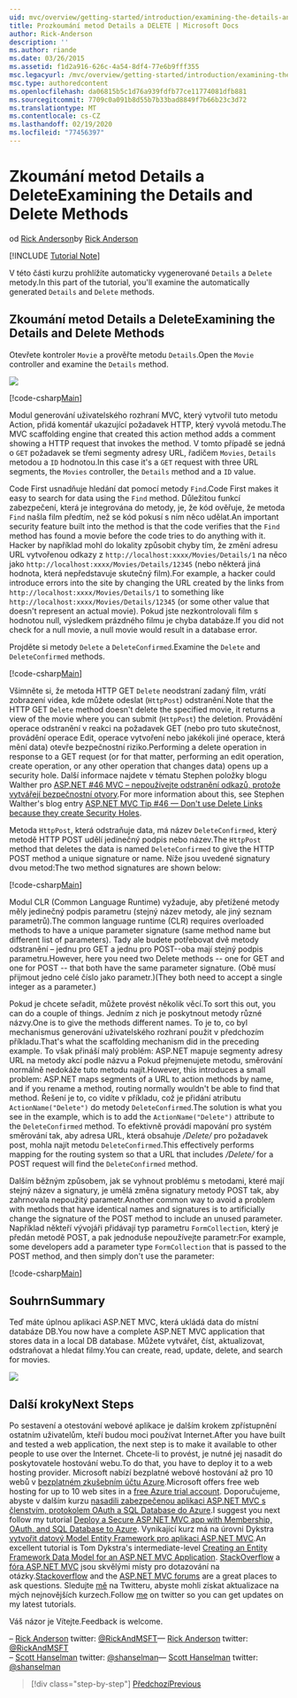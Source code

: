 ```yaml
---
uid: mvc/overview/getting-started/introduction/examining-the-details-and-delete-methods
title: Prozkoumání metod Details a DELETE | Microsoft Docs
author: Rick-Anderson
description: ''
ms.author: riande
ms.date: 03/26/2015
ms.assetid: f1d2a916-626c-4a54-8df4-77e6b9fff355
msc.legacyurl: /mvc/overview/getting-started/introduction/examining-the-details-and-delete-methods
msc.type: authoredcontent
ms.openlocfilehash: da06815b5c1d76a939fdfb77ce11774081dfb881
ms.sourcegitcommit: 7709c0a091b8d55b7b33bad8849f7b66b23c3d72
ms.translationtype: MT
ms.contentlocale: cs-CZ
ms.lasthandoff: 02/19/2020
ms.locfileid: "77456397"
---
```

# <a name="examining-the-details-and-delete-methods"></a><span data-ttu-id="f8af1-102">Zkoumání metod Details a Delete</span><span class="sxs-lookup"><span data-stu-id="f8af1-102">Examining the Details and Delete Methods</span></span>

<span data-ttu-id="f8af1-103">od [Rick Anderson](https://twitter.com/RickAndMSFT)</span><span class="sxs-lookup"><span data-stu-id="f8af1-103">by [Rick Anderson](https://twitter.com/RickAndMSFT)</span></span>

[!INCLUDE [Tutorial Note](index.md)]

<span data-ttu-id="f8af1-104">V této části kurzu prohlížíte automaticky vygenerované `Details` a `Delete` metody.</span><span class="sxs-lookup"><span data-stu-id="f8af1-104">In this part of the tutorial, you'll examine the automatically generated `Details` and `Delete` methods.</span></span>

## <a name="examining-the-details-and-delete-methods"></a><span data-ttu-id="f8af1-105">Zkoumání metod Details a Delete</span><span class="sxs-lookup"><span data-stu-id="f8af1-105">Examining the Details and Delete Methods</span></span>

<span data-ttu-id="f8af1-106">Otevřete kontroler `Movie` a prověřte metodu `Details`.</span><span class="sxs-lookup"><span data-stu-id="f8af1-106">Open the `Movie` controller and examine the `Details` method.</span></span>

![](examining-the-details-and-delete-methods/_static/image1.png)

[!code-csharp[Main](examining-the-details-and-delete-methods/samples/sample1.cs)]

<span data-ttu-id="f8af1-107">Modul generování uživatelského rozhraní MVC, který vytvořil tuto metodu Action, přidá komentář ukazující požadavek HTTP, který vyvolá metodu.</span><span class="sxs-lookup"><span data-stu-id="f8af1-107">The MVC scaffolding engine that created this action method adds a comment showing a HTTP request that invokes the method.</span></span> <span data-ttu-id="f8af1-108">V tomto případě se jedná o `GET` požadavek se třemi segmenty adresy URL, řadičem `Movies`, `Details` metodou a `ID` hodnotou.</span><span class="sxs-lookup"><span data-stu-id="f8af1-108">In this case it's a `GET` request with three URL segments, the `Movies` controller, the `Details` method and a `ID` value.</span></span>

<span data-ttu-id="f8af1-109">Code First usnadňuje hledání dat pomocí metody `Find`.</span><span class="sxs-lookup"><span data-stu-id="f8af1-109">Code First makes it easy to search for data using the `Find` method.</span></span> <span data-ttu-id="f8af1-110">Důležitou funkcí zabezpečení, která je integrována do metody, je, že kód ověřuje, že metoda `Find` našla film předtím, než se kód pokusí s ním něco udělat.</span><span class="sxs-lookup"><span data-stu-id="f8af1-110">An important security feature built into the method is that the code verifies that the `Find` method has found a movie before the code tries to do anything with it.</span></span> <span data-ttu-id="f8af1-111">Hacker by například mohl do lokality způsobit chyby tím, že změní adresu URL vytvořenou odkazy z `http://localhost:xxxx/Movies/Details/1` na něco jako `http://localhost:xxxx/Movies/Details/12345` (nebo některá jiná hodnota, která nepředstavuje skutečný film).</span><span class="sxs-lookup"><span data-stu-id="f8af1-111">For example, a hacker could introduce errors into the site by changing the URL created by the links from `http://localhost:xxxx/Movies/Details/1` to something like `http://localhost:xxxx/Movies/Details/12345` (or some other value that doesn't represent an actual movie).</span></span> <span data-ttu-id="f8af1-112">Pokud jste nezkontrolovali film s hodnotou null, výsledkem prázdného filmu je chyba databáze.</span><span class="sxs-lookup"><span data-stu-id="f8af1-112">If you did not check for a null movie, a null movie would result in a database error.</span></span>

<span data-ttu-id="f8af1-113">Projděte si metody `Delete` a `DeleteConfirmed`.</span><span class="sxs-lookup"><span data-stu-id="f8af1-113">Examine the `Delete` and `DeleteConfirmed` methods.</span></span>

[!code-csharp[Main](examining-the-details-and-delete-methods/samples/sample2.cs?highlight=17)]

<span data-ttu-id="f8af1-114">Všimněte si, že metoda HTTP GET `Delete` neodstraní zadaný film, vrátí zobrazení videa, kde můžete odeslat (`HttpPost`) odstranění.</span><span class="sxs-lookup"><span data-stu-id="f8af1-114">Note that the HTTP GET `Delete` method doesn't delete the specified movie, it returns a view of the movie where you can submit (`HttpPost`) the deletion.</span></span> <span data-ttu-id="f8af1-115">Provádění operace odstranění v reakci na požadavek GET (nebo pro tuto skutečnost, provádění operace Edit, operace vytvoření nebo jakékoli jiné operace, která mění data) otevře bezpečnostní riziko.</span><span class="sxs-lookup"><span data-stu-id="f8af1-115">Performing a delete operation in response to a GET request (or for that matter, performing an edit operation, create operation, or any other operation that changes data) opens up a security hole.</span></span> <span data-ttu-id="f8af1-116">Další informace najdete v tématu Stephen položky blogu Walther pro [ASP.NET #46 MVC – nepoužívejte odstranění odkazů, protože vytvářejí bezpečnostní otvory](http://stephenwalther.com/blog/archive/2009/01/21/asp.net-mvc-tip-46-ndash-donrsquot-use-delete-links-because.aspx).</span><span class="sxs-lookup"><span data-stu-id="f8af1-116">For more information about this, see Stephen Walther's blog entry [ASP.NET MVC Tip #46 — Don't use Delete Links because they create Security Holes](http://stephenwalther.com/blog/archive/2009/01/21/asp.net-mvc-tip-46-ndash-donrsquot-use-delete-links-because.aspx).</span></span>

<span data-ttu-id="f8af1-117">Metoda `HttpPost`, která odstraňuje data, má název `DeleteConfirmed`, který metodě HTTP POST udělí jedinečný podpis nebo název.</span><span class="sxs-lookup"><span data-stu-id="f8af1-117">The `HttpPost` method that deletes the data is named `DeleteConfirmed` to give the HTTP POST method a unique signature or name.</span></span> <span data-ttu-id="f8af1-118">Níže jsou uvedené signatury dvou metod:</span><span class="sxs-lookup"><span data-stu-id="f8af1-118">The two method signatures are shown below:</span></span>

[!code-csharp[Main](examining-the-details-and-delete-methods/samples/sample3.cs)]

<span data-ttu-id="f8af1-119">Modul CLR (Common Language Runtime) vyžaduje, aby přetížené metody měly jedinečný podpis parametru (stejný název metody, ale jiný seznam parametrů).</span><span class="sxs-lookup"><span data-stu-id="f8af1-119">The common language runtime (CLR) requires overloaded methods to have a unique parameter signature (same method name but different list of parameters).</span></span> <span data-ttu-id="f8af1-120">Tady ale budete potřebovat dvě metody odstranění – jednu pro GET a jednu pro POST--oba mají stejný podpis parametru.</span><span class="sxs-lookup"><span data-stu-id="f8af1-120">However, here you need two Delete methods -- one for GET and one for POST -- that both have the same parameter signature.</span></span> <span data-ttu-id="f8af1-121">(Obě musí přijmout jedno celé číslo jako parametr.)</span><span class="sxs-lookup"><span data-stu-id="f8af1-121">(They both need to accept a single integer as a parameter.)</span></span>

<span data-ttu-id="f8af1-122">Pokud je chcete seřadit, můžete provést několik věcí.</span><span class="sxs-lookup"><span data-stu-id="f8af1-122">To sort this out, you can do a couple of things.</span></span> <span data-ttu-id="f8af1-123">Jedním z nich je poskytnout metody různé názvy.</span><span class="sxs-lookup"><span data-stu-id="f8af1-123">One is to give the methods different names.</span></span> <span data-ttu-id="f8af1-124">To je to, co byl mechanismus generování uživatelského rozhraní použit v předchozím příkladu.</span><span class="sxs-lookup"><span data-stu-id="f8af1-124">That's what the scaffolding mechanism did in the preceding example.</span></span> <span data-ttu-id="f8af1-125">To však přináší malý problém: ASP.NET mapuje segmenty adresy URL na metody akcí podle názvu a Pokud přejmenujete metodu, směrování normálně nedokáže tuto metodu najít.</span><span class="sxs-lookup"><span data-stu-id="f8af1-125">However, this introduces a small problem: ASP.NET maps segments of a URL to action methods by name, and if you rename a method, routing normally wouldn't be able to find that method.</span></span> <span data-ttu-id="f8af1-126">Řešení je to, co vidíte v příkladu, což je přidání atributu `ActionName("Delete")` do metody `DeleteConfirmed`.</span><span class="sxs-lookup"><span data-stu-id="f8af1-126">The solution is what you see in the example, which is to add the `ActionName("Delete")` attribute to the `DeleteConfirmed` method.</span></span> <span data-ttu-id="f8af1-127">To efektivně provádí mapování pro systém směrování tak, aby adresa URL, která obsahuje */Delete/* pro požadavek post, mohla najít metodu `DeleteConfirmed`.</span><span class="sxs-lookup"><span data-stu-id="f8af1-127">This effectively performs mapping for the routing system so that a URL that includes */Delete/* for a POST request will find the `DeleteConfirmed` method.</span></span>

<span data-ttu-id="f8af1-128">Dalším běžným způsobem, jak se vyhnout problému s metodami, které mají stejný název a signatury, je umělá změna signatury metody POST tak, aby zahrnovala nepoužitý parametr.</span><span class="sxs-lookup"><span data-stu-id="f8af1-128">Another common way to avoid a problem with methods that have identical names and signatures is to artificially change the signature of the POST method to include an unused parameter.</span></span> <span data-ttu-id="f8af1-129">Například někteří vývojáři přidávají typ parametru `FormCollection`, který je předán metodě POST, a pak jednoduše nepoužívejte parametr:</span><span class="sxs-lookup"><span data-stu-id="f8af1-129">For example, some developers add a parameter type `FormCollection` that is passed to the POST method, and then simply don't use the parameter:</span></span>

[!code-csharp[Main](examining-the-details-and-delete-methods/samples/sample4.cs)]

## <a name="summary"></a><span data-ttu-id="f8af1-130">Souhrn</span><span class="sxs-lookup"><span data-stu-id="f8af1-130">Summary</span></span>

<span data-ttu-id="f8af1-131">Teď máte úplnou aplikaci ASP.NET MVC, která ukládá data do místní databáze DB.</span><span class="sxs-lookup"><span data-stu-id="f8af1-131">You now have a complete ASP.NET MVC application that stores data in a local DB database.</span></span> <span data-ttu-id="f8af1-132">Můžete vytvářet, číst, aktualizovat, odstraňovat a hledat filmy.</span><span class="sxs-lookup"><span data-stu-id="f8af1-132">You can create, read, update, delete, and search for movies.</span></span>

![](examining-the-details-and-delete-methods/_static/image2.png)

## <a name="next-steps"></a><span data-ttu-id="f8af1-133">Další kroky</span><span class="sxs-lookup"><span data-stu-id="f8af1-133">Next Steps</span></span>

<span data-ttu-id="f8af1-134">Po sestavení a otestování webové aplikace je dalším krokem zpřístupnění ostatním uživatelům, kteří budou moci používat Internet.</span><span class="sxs-lookup"><span data-stu-id="f8af1-134">After you have built and tested a web application, the next step is to make it available to other people to use over the Internet.</span></span> <span data-ttu-id="f8af1-135">Chcete-li to provést, je nutné jej nasadit do poskytovatele hostování webu.</span><span class="sxs-lookup"><span data-stu-id="f8af1-135">To do that, you have to deploy it to a web hosting provider.</span></span> <span data-ttu-id="f8af1-136">Microsoft nabízí bezplatné webové hostování až pro 10 webů v [bezplatném zkušebním účtu Azure](https://www.windowsazure.com/pricing/free-trial/?WT.mc_id=A443DD604).</span><span class="sxs-lookup"><span data-stu-id="f8af1-136">Microsoft offers free web hosting for up to 10 web sites in a [free Azure trial account](https://www.windowsazure.com/pricing/free-trial/?WT.mc_id=A443DD604).</span></span> <span data-ttu-id="f8af1-137">Doporučujeme, abyste v dalším kurzu [nasadili zabezpečenou aplikaci ASP.NET MVC s členstvím, protokolem OAuth a SQL Database do Azure](https://docs.microsoft.com/aspnet/core/security/authorization/secure-data).</span><span class="sxs-lookup"><span data-stu-id="f8af1-137">I suggest you next follow my tutorial [Deploy a Secure ASP.NET MVC app with Membership, OAuth, and SQL Database to Azure](https://docs.microsoft.com/aspnet/core/security/authorization/secure-data).</span></span> <span data-ttu-id="f8af1-138">Vynikající kurz má na úrovni Dykstra [vytvořit datový Model Entity Framework pro aplikaci ASP.NET MVC](../getting-started-with-ef-using-mvc/creating-an-entity-framework-data-model-for-an-asp-net-mvc-application.md).</span><span class="sxs-lookup"><span data-stu-id="f8af1-138">An excellent tutorial is Tom Dykstra's intermediate-level [Creating an Entity Framework Data Model for an ASP.NET MVC Application](../getting-started-with-ef-using-mvc/creating-an-entity-framework-data-model-for-an-asp-net-mvc-application.md).</span></span> <span data-ttu-id="f8af1-139">[StackOverflow](http://stackoverflow.com/help) a [fóra ASP.NET MVC](https://forums.asp.net/1146.aspx) jsou skvělými místy pro dotazování na otázky.</span><span class="sxs-lookup"><span data-stu-id="f8af1-139">[Stackoverflow](http://stackoverflow.com/help) and the [ASP.NET MVC forums](https://forums.asp.net/1146.aspx) are a great places to ask questions.</span></span> <span data-ttu-id="f8af1-140">Sledujte [mě](https://twitter.com/RickAndMSFT) na Twitteru, abyste mohli získat aktualizace na mých nejnovějších kurzech.</span><span class="sxs-lookup"><span data-stu-id="f8af1-140">Follow [me](https://twitter.com/RickAndMSFT) on twitter so you can get updates on my latest tutorials.</span></span>

<span data-ttu-id="f8af1-141">Váš názor je Vítejte.</span><span class="sxs-lookup"><span data-stu-id="f8af1-141">Feedback is welcome.</span></span>

<span data-ttu-id="f8af1-142">– [Rick Anderson](https://blogs.msdn.com/rickAndy) twitter: [@RickAndMSFT](https://twitter.com/RickAndMSFT)</span><span class="sxs-lookup"><span data-stu-id="f8af1-142">— [Rick Anderson](https://blogs.msdn.com/rickAndy) twitter: [@RickAndMSFT](https://twitter.com/RickAndMSFT)</span></span>  
<span data-ttu-id="f8af1-143">– [Scott Hanselman](http://www.hanselman.com/blog/) twitter: [@shanselman](https://twitter.com/shanselman)</span><span class="sxs-lookup"><span data-stu-id="f8af1-143">— [Scott Hanselman](http://www.hanselman.com/blog/) twitter: [@shanselman](https://twitter.com/shanselman)</span></span>

> [!div class="step-by-step"]
> [<span data-ttu-id="f8af1-144">Předchozí</span><span class="sxs-lookup"><span data-stu-id="f8af1-144">Previous</span></span>](adding-validation.md)

